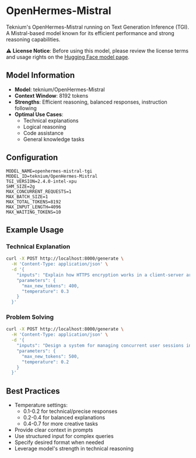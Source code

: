 # OpenHermes-Mistral

Teknium's OpenHermes-Mistral running on Text Generation Inference (TGI). A Mistral-based model known for its efficient performance and strong reasoning capabilities.

⚠️ **License Notice**: Before using this model, please review the license terms and usage rights on the [Hugging Face model page](https://huggingface.co/teknium/OpenHermes-Mistral).

## Model Information

- **Model**: teknium/OpenHermes-Mistral
- **Context Window**: 8192 tokens
- **Strengths**: Efficient reasoning, balanced responses, instruction following
- **Optimal Use Cases**: 
  - Technical explanations
  - Logical reasoning
  - Code assistance
  - General knowledge tasks

## Configuration

```env
MODEL_NAME=openhermes-mistral-tgi
MODEL_ID=teknium/OpenHermes-Mistral
TGI_VERSION=2.4.0-intel-xpu
SHM_SIZE=2g
MAX_CONCURRENT_REQUESTS=1
MAX_BATCH_SIZE=1
MAX_TOTAL_TOKENS=8192
MAX_INPUT_LENGTH=4096
MAX_WAITING_TOKENS=10
```

## Example Usage

### Technical Explanation
```bash
curl -X POST http://localhost:8000/generate \
  -H 'Content-Type: application/json' \
  -d '{
    "inputs": "Explain how HTTPS encryption works in a client-server architecture. Include key concepts and steps:",
    "parameters": {
      "max_new_tokens": 400,
      "temperature": 0.3
    }
  }'
```

### Problem Solving
```bash
curl -X POST http://localhost:8000/generate \
  -H 'Content-Type: application/json' \
  -d '{
    "inputs": "Design a system for managing concurrent user sessions in a web application. Consider scalability and security aspects:",
    "parameters": {
      "max_new_tokens": 500,
      "temperature": 0.2
    }
  }'
```

## Best Practices

- Temperature settings:
  - 0.1-0.2 for technical/precise responses
  - 0.2-0.4 for balanced explanations
  - 0.4-0.7 for more creative tasks
- Provide clear context in prompts
- Use structured input for complex queries
- Specify desired format when needed
- Leverage model's strength in technical reasoning 